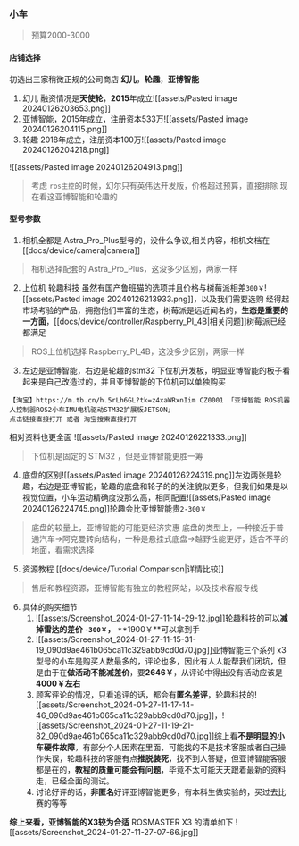 ### 小车
> 预算2000-3000

#### 店铺选择
初选出三家稍微正规的公司商店 **幻儿**，**轮趣**，**亚博智能**
1. 幻儿 融资情况是**天使轮**，**2015**年成立![[assets/Pasted image 20240126203653.png]]
2. 亚博智能，2015年成立，注册资本533万![[assets/Pasted image 20240126204115.png]]
3. 轮趣 2018年成立，注册资本100万![[assets/Pasted image 20240126204218.png]]

![[assets/Pasted image 20240126204913.png]]
> 考虑 `ros主控`的时候，幻尔只有英伟达开发版，价格超过预算，直接排除
> 现在看这亚博智能和轮趣的

#### 型号参数
1. 相机全都是 Astra_Pro_Plus型号的，没什么争议,相关内容，相机文档在[[docs/device/camera|camera]]
> 相机选择配套的 Astra_Pro_Plus，这没多少区别，两家一样
2. 上位机 轮趣科技 虽然有国产鲁班猫的选项并且价格与树莓派相差`300￥`![[assets/Pasted image 20240126213933.png]]，以及我们需要选购 经得起市场考验的产品，拥抱他们丰富的生态，树莓派是远近闻名的，**生态是重要的一方面**，[[docs/device/controller/Raspberry_PI_4B|相关问题]]树莓派已经都满足
> ROS上位机选择 Raspberry_PI_4B，这没多少区别，两家一样

3. 左边是亚博智能，右边是轮趣的stm32 下位机开发板，明显亚博智能的板子看起来是自己改造过的，并且亚博智能的下位机可以单独购买 
```
【淘宝】https://m.tb.cn/h.5rLh6GL?tk=z4xaWRxnIim CZ0001 「亚博智能 ROS机器人控制器ROS2小车IMU电机驱动STM32扩展板JETSON」
点击链接直接打开 或者 淘宝搜索直接打开
```
相对资料也更全面
![[assets/Pasted image 20240126221333.png]]
>  下位机是固定的 STM32 ，但是亚博智能更胜一筹

4. 底盘的区别![[assets/Pasted image 20240126224319.png]]左边两张是轮趣，右边是亚博智能，轮趣的底盘和轮子的的关注貌似更多，但我们如果是以视觉位置，小车运动精确度没那么高，相同配置![[assets/Pasted image 20240126224745.png]]轮趣会比亚博智能贵`2-300￥`
> 底盘的较量上，亚博智能的可能更经济实惠
 底盘的类型上，一种接近于普通汽车->阿克曼转向结构，一种是悬挂式底盘->越野性能更好，适合不平的地面，看需求选择

5. 资源教程 [[docs/device/Tutorial Comparison|详情比较]]
> 售后和教程资源，亚博智能有独立的教程网站，以及技术客服专线

6. 具体的购买细节
	1. ![[assets/Screenshot_2024-01-27-11-14-29-12.jpg]]轮趣科技的可以**减掉雷达的差价 `-300￥`，** **1900￥**可以拿到手
	2. ![[assets/Screenshot_2024-01-27-11-15-31-19_090d9ae461b065ca11c329abb9cd0d70.jpg]]亚博智能三个系列 x3型号的小车是购买人数最多的，评论也多，因此有人人能帮我们闭坑，但是由于在**做活动不能减差价**，要**2646￥**，从评论中得出没有活动应该是**4000￥左右**
	3. 顾客评论的情况，只看追评的话，都会有**匿名差评**，轮趣科技的![[assets/Screenshot_2024-01-27-11-17-14-46_090d9ae461b065ca11c329abb9cd0d70.jpg]]，![[assets/Screenshot_2024-01-27-11-19-21-82_090d9ae461b065ca11c329abb9cd0d70.jpg]]综上看**不是明显的小车硬件故障**，有部分个人因素在里面，可能找的不是技术客服或者自己操作失误，轮趣科技的客服有点**推脱装死**，找不到人答疑，但亚博智能客服都是在的，**教程的质量可能会有问题**，毕竟不太可能天天跟着最新的资料走，已经全面的测试。
	4. 讨论好评的话，**非匿名**好评亚博智能更多，有本科生做实验的，买过去比赛的等等

**综上来看，亚博智能的X3较为合适**
ROSMASTER X3 的清单如下
![[assets/Screenshot_2024-01-27-11-27-07-66.jpg]]


